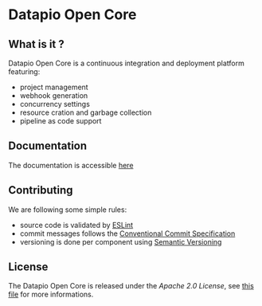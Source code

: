 # Datapio Open Core

## What is it ?

Datapio Open Core is a continuous integration and deployment platform featuring:

 - project management
 - webhook generation
 - concurrency settings
 - resource cration and garbage collection
 - pipeline as code support

## Documentation

The documentation is accessible [here](https://datapio.co/docs/)

## Contributing

We are following some simple rules:

 - source code is validated by [ESLint](https://eslint.org)
 - commit messages follows the [Conventional Commit Specification](https://www.conventionalcommits.org)
 - versioning is done per component using [Semantic Versioning](https://semver.org)
## License

The Datapio Open Core is released under the *Apache 2.0 License*, see [this file](LICENSE.md) for more informations.
